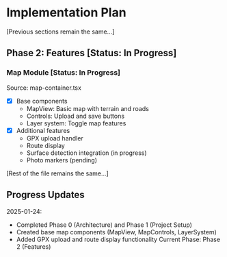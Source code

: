 # Implementation Plan

[Previous sections remain the same...]

## Phase 2: Features [Status: In Progress]

### Map Module [Status: In Progress]
Source: map-container.tsx
- [x] Base components
  - MapView: Basic map with terrain and roads
  - Controls: Upload and save buttons
  - Layer system: Toggle map features
- [x] Additional features
  - GPX upload handler
  - Route display
  - Surface detection integration (in progress)
  - Photo markers (pending)

[Rest of the file remains the same...]

## Progress Updates
2025-01-24: 
- Completed Phase 0 (Architecture) and Phase 1 (Project Setup)
- Created base map components (MapView, MapControls, LayerSystem)
- Added GPX upload and route display functionality
Current Phase: Phase 2 (Features)